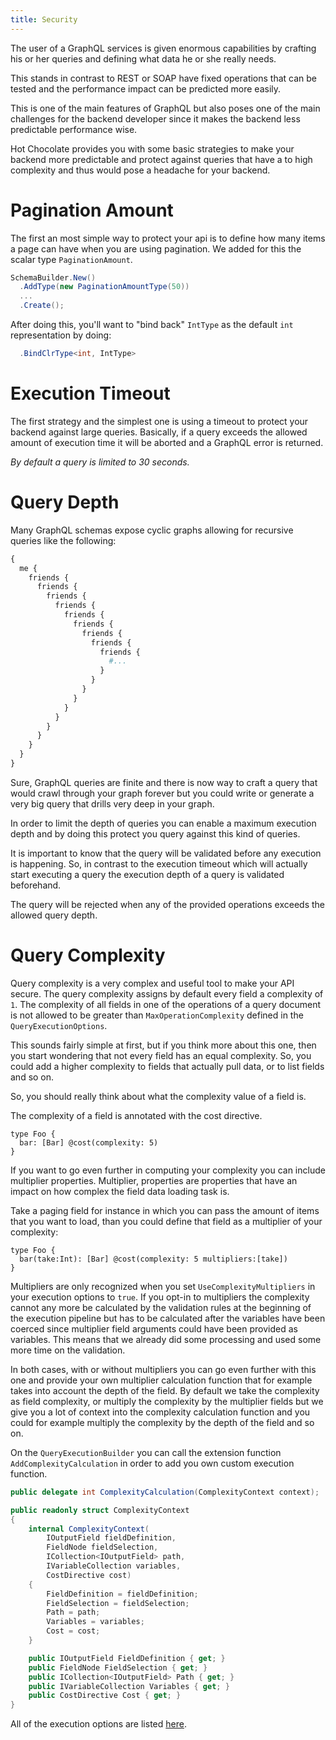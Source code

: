 ```yaml
---
title: Security
---
```


The user of a GraphQL services is given enormous capabilities by crafting his or her queries and defining what data he or she really needs.

This stands in contrast to REST or SOAP have fixed operations that can be tested and the performance impact can be predicted more easily.

This is one of the main features of GraphQL but also poses one of the main challenges for the backend developer since it makes the backend less predictable performance wise.

Hot Chocolate provides you with some basic strategies to make your backend more predictable and protect against queries that have a to high complexity and thus would pose a headache for your backend.

# Pagination Amount

The first an most simple way to protect your api is to define how many items a page can have when you are using pagination. We added for this the scalar type `PaginationAmount`.

```csharp
SchemaBuilder.New()
  .AddType(new PaginationAmountType(50))
  ...
  .Create();
```

After doing this, you'll want to "bind back" `IntType` as the default `int` representation by doing:

```csharp
  .BindClrType<int, IntType>
```

# Execution Timeout

The first strategy and the simplest one is using a timeout to protect your backend against large queries. Basically, if a query exceeds the allowed amount of execution time it will be aborted and a GraphQL error is returned.

_By default a query is limited to 30 seconds._

# Query Depth

Many GraphQL schemas expose cyclic graphs allowing for recursive queries like the following:

```graphql
{
  me {
    friends {
      friends {
        friends {
          friends {
            friends {
              friends {
                friends {
                  friends {
                    friends {
                      #...
                    }
                  }
                }
              }
            }
          }
        }
      }
    }
  }
}
```

Sure, GraphQL queries are finite and there is now way to craft a query that would crawl through your graph forever but you could write or generate a very big query that drills very deep in your graph.

In order to limit the depth of queries you can enable a maximum execution depth and by doing this protect you query against this kind of queries.

It is important to know that the query will be validated before any execution is happening. So, in contrast to the execution timeout which will actually start executing a query the execution depth of a query is validated beforehand.

The query will be rejected when any of the provided operations exceeds the allowed query depth.

# Query Complexity

Query complexity is a very complex and useful tool to make your API secure. The query complexity assigns by default every field a complexity of `1`. The complexity of all fields in one of the operations of a query document is not allowed to be greater than `MaxOperationComplexity` defined in the `QueryExecutionOptions`.

This sounds fairly simple at first, but if you think more about this one, then you start wondering that not every field has an equal complexity. So, you could add a higher complexity to fields that actually pull data, or to list fields and so on.

So, you should really think about what the complexity value of a field is.

The complexity of a field is annotated with the cost directive.

```sdl
type Foo {
  bar: [Bar] @cost(complexity: 5)
}
```

If you want to go even further in computing your complexity you can include multiplier properties. Multiplier, properties are properties that have an impact on how complex the field data loading task is.

Take a paging field for instance in which you can pass the amount of items that you want to load, than you could define that field as a multiplier of your complexity:

```sdl
type Foo {
  bar(take:Int): [Bar] @cost(complexity: 5 multipliers:[take])
}
```

Multipliers are only recognized when you set `UseComplexityMultipliers` in your execution options to `true`. If you opt-in to multipliers the complexity cannot any more be calculated by the validation rules at the beginning of the execution pipeline but has to be calculated after the variables have been coerced since multiplier field arguments could have been provided as variables. This means that we already did some processing and used some more time on the validation.

In both cases, with or without multipliers you can go even further with this one and provide your own multiplier calculation function that for example takes into account the depth of the field. By default we take the complexity as field complexity, or multiply the complexity by the multiplier fields but we give you a lot of context into the complexity calculation function and you could for example multiply the complexity by the depth of the field and so on.

On the `QueryExecutionBuilder` you can call the extension function `AddComplexityCalculation` in order to add you own custom execution function.

```csharp
public delegate int ComplexityCalculation(ComplexityContext context);

public readonly struct ComplexityContext
{
    internal ComplexityContext(
        IOutputField fieldDefinition,
        FieldNode fieldSelection,
        ICollection<IOutputField> path,
        IVariableCollection variables,
        CostDirective cost)
    {
        FieldDefinition = fieldDefinition;
        FieldSelection = fieldSelection;
        Path = path;
        Variables = variables;
        Cost = cost;
    }

    public IOutputField FieldDefinition { get; }
    public FieldNode FieldSelection { get; }
    public ICollection<IOutputField> Path { get; }
    public IVariableCollection Variables { get; }
    public CostDirective Cost { get; }
}
```

All of the execution options are listed [here](/docs/hotchocolate/v10/schema/options).
